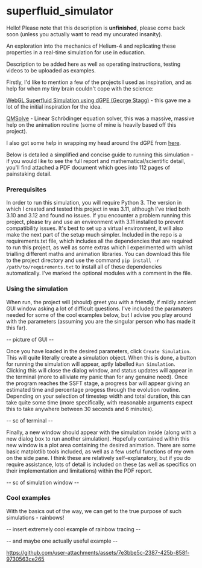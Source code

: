 # superfluid_simulator
Hello! Please note that this description is **unfinished**, please come back soon (unless you actually want to read my uncurated insanity).

An exploration into the mechanics of Helium-4 and replicating these properties in a real-time simulation for use in education. 

Description to be added here as well as operating instructions, testing videos to be uploaded as examples.

Firstly, I'd like to mention a few of the projects I used as inspiration, and as help for when my tiny brain couldn't cope with the science:

[WebGL Superfluid Simulation using dGPE (George Stagg)](https://georgestagg.github.io/webgl_gpe/) - this gave me a lot of the initial inspiration for the idea. 

[QMSolve](https://github.com/quantum-visualizations/qmsolve) - Linear Schrödinger equation solver, this was a massive, massive help on the animation routine (some of mine is heavily based off this project).

I also got some help in wrapping my head around the dGPE from [here](https://github.com/TarkhovAndrei/DGPE).

Below is detailed a simplified and concise guide to running this simulation - if you would like to see the full report and mathematical/scientific detail, you'll find attached a PDF document which goes into 112 pages of painstaking detail.

### Prerequisites
In order to run this simulation, you will require Python 3. The version in which I created and tested this project in was 3.11, although I've tried both 3.10 and 3.12 and found no issues. If you encounter a problem running this project, please try and use an environment with 3.11 installed to prevent compatibility issues. It's best to set up a virtual environment, it will also make the next part of the setup much simpler.
Included in the repo is a requirements.txt file, which includes all the dependencies that are required to run this project, as well as some extras which I experimented with whilst trialling different maths and animation libraries. You can download this file to the project directory and use the command `pip install -r /path/to/requirements.txt` to install all of these dependencies automatically. I've marked the optional modules with a comment in the file.

### Using the simulation 
When run, the project will (should) greet you with a friendly, if mildly ancient GUI window asking a lot of difficult questions. I've included the paramaters needed for some of the cool examples below, but I advise you play around with the parameters (assuming you are the singular person who has made it this far).

-- picture of GUI --

Once you have loaded in the desired parameters, click `Create Simulation`. This will quite literally create a simulation object. When this is done, a button for running the simulation will appear, aptly labelled `Run Simulation`. Clicking this will close the dialog window, and status updates will appear in the terminal (more to alliviate my panic than for any genuine need). Once the program reaches the SSFT stage, a progress bar will appear giving an estimated time and percentage progess through the evolution routine. Depending on your selection of timestep width and total duration, this can take quite some time (more specifically, with reasonable arguments expect this to take anywhere between 30 seconds and 6 minutes). 

-- sc of terminal -- 

Finally, a new window should appear with the simulation inside (along with a new dialog box to run another simulation). Hopefully contained within this new window is a plot area containing the desired animation. There are some basic matplotlib tools included, as well as a few useful functions of my own on the side pane. I think these are relatively self-explanatory, but if you do require assistance, lots of detail is included on these (as well as specifics on their implementation and limitations) within the PDF report.

-- sc of simulation window -- 

### Cool examples
With the basics out of the way, we can get to the true purpose of such simulations - rainbows!

-- insert extremely cool example of rainbow tracing --


-- and maybe one actually useful example -- 


https://github.com/user-attachments/assets/7e3bbe5c-2387-425b-858f-9730563ce265

